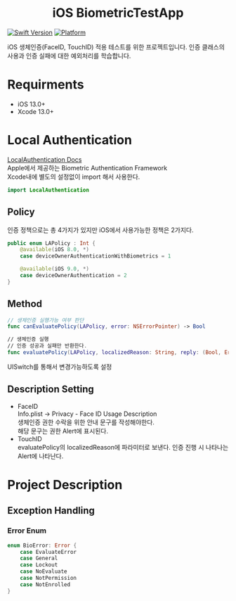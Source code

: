 <h1 align="center">
    iOS BiometricTestApp
</h1>

[![Swift Version][swift-image]](https://swift.org/)
[![Platform][Platform-image]](https://developer.apple.com/kr/ios/)

[swift-image]:https://img.shields.io/badge/swift-5.5.2-orange.svg?style=flat
[Platform-image]: https://img.shields.io/badge/Platform-ios-blue.svg?style=flat

iOS 생체인증(FaceID, TouchID) 적용 테스트를 위한 프로젝트입니다.
인증 클래스의 사용과 인증 실패에 대한 예외처리를 학습합니다.

# Requirments
- iOS 13.0+
- Xcode 13.0+

# Local Authentication
[LocalAuthentication Docs](https://developer.apple.com/documentation/localauthentication/)   
Apple에서 제공하는 Biometric Authentication Framework   
Xcode내에 별도의 설정없이 import 해서 사용한다.
``` Swift
import LocalAuthentication
```

## Policy
인증 정책으로는 총 4가지가 있지만 iOS에서 사용가능한 정책은 2가지다.
``` Swift
public enum LAPolicy : Int {
    @available(iOS 8.0, *)
    case deviceOwnerAuthenticationWithBiometrics = 1

    @available(iOS 9.0, *)
    case deviceOwnerAuthentication = 2
}
```

## Method
``` Swift
// 생체인증 실행가능 여부 판단
func canEvaluatePolicy(LAPolicy, error: NSErrorPointer) -> Bool

// 생체인증 실행
// 인증 성공과 실패만 반환한다.
func evaluatePolicy(LAPolicy, localizedReason: String, reply: (Bool, Error?) -> Void)
```
UISwitch를 통해서 변경가능하도록 설정

## Description Setting
- FaceID   
    Info.plist -> Privacy - Face ID Usage Description   
    생체인증 권한 수락을 위한 안내 문구를 작성해야한다.   
    해당 문구는 권한 Alert에 표시된다.
- TouchID   
    evaluatePolicy의 localizedReason에 파라미터로 보낸다.
    인증 진행 시 나타나는 Alert에 나타난다.

# Project Description
## Exception Handling
### Error Enum
``` Swift
enum BioError: Error {
    case EvaluateError
    case General
    case Lockout
    case NoEvaluate
    case NotPermission
    case NotEnrolled
}
```